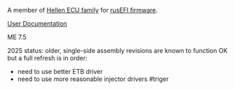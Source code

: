 A member of [Hellen ECU family](https://github.com/andreika-git/hellen-one) for [rusEFI firmware](https://github.com/rusefi/rusefi).

[User Documentation](https://github.com/rusefi/rusefi/wiki/Hellen121VAG)

ME 7.5

2025 status: older, single-side assembly revisions are known to function OK but a full refresh is in order:

* need to use better ETB driver
* need to use more reasonable injector drivers
#triger
